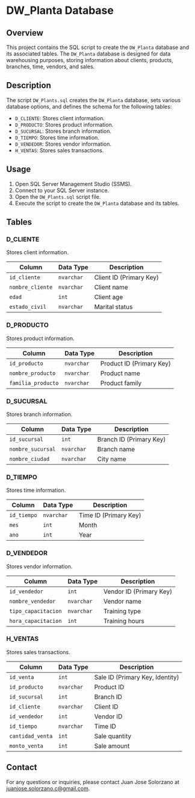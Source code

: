 # DW_Planta Database

## Overview

This project contains the SQL script to create the `DW_Planta` database and its associated tables. The `DW_Planta` database is designed for data warehousing purposes, storing information about clients, products, branches, time, vendors, and sales.

## Description

The script `DW_Plants.sql` creates the `DW_Planta` database, sets various database options, and defines the schema for the following tables:
- `D_CLIENTE`: Stores client information.
- `D_PRODUCTO`: Stores product information.
- `D_SUCURSAL`: Stores branch information.
- `D_TIEMPO`: Stores time information.
- `D_VENDEDOR`: Stores vendor information.
- `H_VENTAS`: Stores sales transactions.

## Usage

1. Open SQL Server Management Studio (SSMS).
2. Connect to your SQL Server instance.
3. Open the `DW_Plants.sql` script file.
4. Execute the script to create the `DW_Planta` database and its tables.

## Tables

### D_CLIENTE

Stores client information.

| Column          | Data Type   | Description          |
|-----------------|-------------|----------------------|
| `id_cliente`    | `nvarchar`  | Client ID (Primary Key) |
| `nombre_cliente`| `nvarchar`  | Client name          |
| `edad`          | `int`       | Client age           |
| `estado_civil`  | `nvarchar`  | Marital status       |

### D_PRODUCTO

Stores product information.

| Column            | Data Type   | Description          |
|-------------------|-------------|----------------------|
| `id_producto`     | `nvarchar`  | Product ID (Primary Key) |
| `nombre_producto` | `nvarchar`  | Product name         |
| `familia_producto`| `nvarchar`  | Product family       |

### D_SUCURSAL

Stores branch information.

| Column            | Data Type   | Description          |
|-------------------|-------------|----------------------|
| `id_sucursal`     | `int`       | Branch ID (Primary Key) |
| `nombre_sucursal` | `nvarchar`  | Branch name          |
| `nombre_ciudad`   | `nvarchar`  | City name            |

### D_TIEMPO

Stores time information.

| Column            | Data Type   | Description          |
|-------------------|-------------|----------------------|
| `id_tiempo`       | `nvarchar`  | Time ID (Primary Key) |
| `mes`             | `int`       | Month                |
| `ano`             | `int`       | Year                 |

### D_VENDEDOR

Stores vendor information.

| Column            | Data Type   | Description          |
|-------------------|-------------|----------------------|
| `id_vendedor`     | `int`       | Vendor ID (Primary Key) |
| `nombre_vendedor` | `nvarchar`  | Vendor name          |
| `tipo_capacitacion`| `nvarchar` | Training type        |
| `hora_capacitacion`| `int`      | Training hours       |

### H_VENTAS

Stores sales transactions.

| Column            | Data Type   | Description          |
|-------------------|-------------|----------------------|
| `id_venta`        | `int`       | Sale ID (Primary Key, Identity) |
| `id_producto`     | `nvarchar`  | Product ID           |
| `id_sucursal`     | `int`       | Branch ID            |
| `id_cliente`      | `nvarchar`  | Client ID            |
| `id_vendedor`     | `int`       | Vendor ID            |
| `id_tiempo`       | `nvarchar`  | Time ID              |
| `cantidad_venta`  | `int`       | Sale quantity        |
| `monto_venta`     | `int`       | Sale amount          |

## Contact

For any questions or inquiries, please contact Juan Jose Solorzano at [juanjose.solorzano.c@gmail.com](mailto:juanjose.solorzano.c@gmail.com).